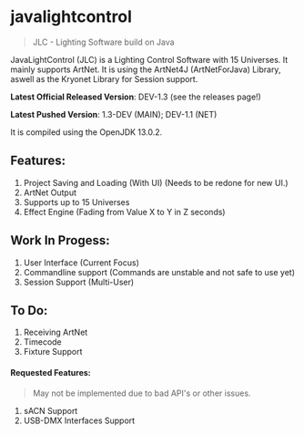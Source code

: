 # javalightcontrol

>JLC - Lighting Software build on Java

JavaLightControl (JLC) is a Lighting Control Software with 15 Universes. It mainly supports ArtNet. 
It is using the ArtNet4J (ArtNetForJava) Library, aswell as the Kryonet Library for Session support.

**Latest Official Released Version**: DEV-1.3 (see the releases page!)

**Latest Pushed Version**: 1.3-DEV (MAIN); DEV-1.1 (NET)

It is compiled using the OpenJDK 13.0.2. 

## Features:

1. Project Saving and Loading (With UI) (Needs to be redone for new UI.)
2. ArtNet Output
3. Supports up to 15 Universes
4. Effect Engine (Fading from Value X to Y in Z seconds)

## Work In Progess:

1. User Interface (Current Focus)
2. Commandline support (Commands are unstable and not safe to use yet)
3. Session Support (Multi-User)

## To Do:

1. Receiving ArtNet
2. Timecode
3. Fixture Support

#### Requested Features:
> May not be implemented due to bad API's or other issues.
1. sACN Support
2. USB-DMX Interfaces Support
